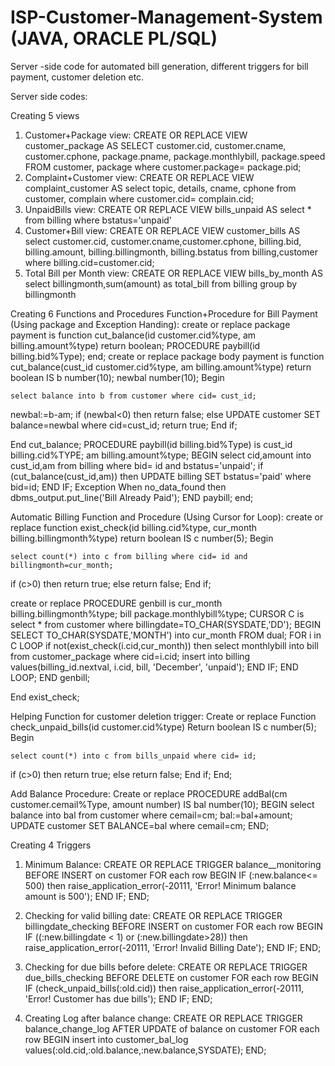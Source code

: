 # ISP-Customer-Management-System (JAVA, ORACLE PL/SQL)
Server -side code for automated bill generation, different triggers for bill payment, customer deletion etc.

Server side codes: 



Creating 5 views
1. Customer+Package view: 
CREATE OR REPLACE VIEW customer_package AS
SELECT customer.cid, customer.cname, customer.cphone, package.pname, package.monthlybill, package.speed
FROM customer, package where customer.package= package.pid; 
2. Complaint+Customer view: 
CREATE OR REPLACE VIEW complaint_customer AS
select topic, details, cname, cphone from customer, complain where customer.cid= complain.cid;
3. UnpaidBills view: 
CREATE OR REPLACE VIEW bills_unpaid AS
select * from billing where bstatus='unpaid'
4. Customer+Bill view: 
CREATE OR REPLACE VIEW customer_bills AS
select customer.cid, customer.cname,customer.cphone, billing.bid, billing.amount, billing.billingmonth, billing.bstatus from billing,customer where billing.cid=customer.cid;
5. Total Bill per Month view: 
CREATE OR REPLACE VIEW bills_by_month AS
select billingmonth,sum(amount) as total_bill from billing group by billingmonth



Creating 6 Functions and Procedures
Function+Procedure for Bill Payment (Using package and Exception Handing):
create or replace package payment is
   function cut_balance(id customer.cid%type, am billing.amount%type) 
      return boolean;
   PROCEDURE paybill(id billing.bid%Type);
end;
create or replace package body payment is
   function cut_balance(cust_id customer.cid%type, am billing.amount%type) 
      return boolean
   IS
   b number(10);
    newbal number(10);
Begin
    
    select balance into b from customer where cid= cust_id;
newbal:=b-am;
if (newbal<0) then
return false;
else
UPDATE customer 
SET balance=newbal where cid=cust_id;
return true;
End if;

End cut_balance;
PROCEDURE paybill(id billing.bid%Type)
   is
    cust_id billing.cid%TYPE;
    am billing.amount%type;
BEGIN
select cid,amount into cust_id,am from billing where bid= id and bstatus='unpaid';
if (cut_balance(cust_id,am)) then
UPDATE billing 
SET bstatus='paid' where bid=id;
END IF;
Exception
When no_data_found then
dbms_output.put_line('Bill Already Paid');
END paybill;
end;

Automatic Billing Function and Procedure (Using Cursor for Loop):
create or replace function exist_check(id billing.cid%type, cur_month billing.billingmonth%type) 
      return boolean
   IS
      c number(5);
Begin
    
    select count(*) into c from billing where cid= id and billingmonth=cur_month;
if (c>0) then
return true;
else
return false;
End if;

create or replace PROCEDURE genbill
   is
    cur_month billing.billingmonth%type;
    bill package.monthlybill%type;
    CURSOR C is select * from customer where billingdate=TO_CHAR(SYSDATE,'DD');
BEGIN
SELECT TO_CHAR(SYSDATE,'MONTH') into cur_month FROM dual;
FOR i in C LOOP
if not(exist_check(i.cid,cur_month)) then
select monthlybill into bill from customer_package where cid=i.cid; 
insert into billing values(billing_id.nextval, i.cid, bill, 'December', 'unpaid');
END IF;
END LOOP;
END genbill;


End exist_check;


Helping Function for customer deletion trigger:
Create or replace Function check_unpaid_bills(id customer.cid%type)
Return boolean IS
    c number(5);
Begin
    
    select count(*) into c from bills_unpaid where cid= id;
if (c>0) then
return true;
else
return false;
End if;
End;



Add Balance Procedure:
Create or replace PROCEDURE addBal(cm customer.cemail%Type, amount number) IS
bal number(10);
BEGIN
select balance into bal from customer where cemail=cm;
bal:=bal+amount;
UPDATE customer
SET
BALANCE=bal where cemail=cm;
END;









Creating 4 Triggers
1. Minimum Balance:
CREATE OR REPLACE TRIGGER balance__monitoring
BEFORE INSERT on customer
FOR each row
BEGIN
IF (:new.balance<= 500) then raise_application_error(-20111, 'Error! Minimum balance amount is 500'); 
END IF; 
END;
2. Checking for valid billing date:
CREATE OR REPLACE TRIGGER billingdate_checking
BEFORE INSERT on customer
FOR each row
BEGIN
IF ((:new.billingdate < 1) or (:new.billingdate>28)) then raise_application_error(-20111, 'Error! Invalid Billing Date'); 
END IF; 
END;




3. Checking for due bills before delete:
CREATE OR REPLACE TRIGGER due_bills_checking
BEFORE DELETE on customer
FOR each row
BEGIN
IF (check_unpaid_bills(:old.cid)) then raise_application_error(-20111, 'Error! Customer has due bills'); 
END IF; 
END;
4. Creating Log after balance change:
CREATE OR REPLACE TRIGGER balance_change_log
AFTER UPDATE of balance on customer
FOR each row
BEGIN
insert into customer_bal_log values(:old.cid,:old.balance,:new.balance,SYSDATE);
END;
